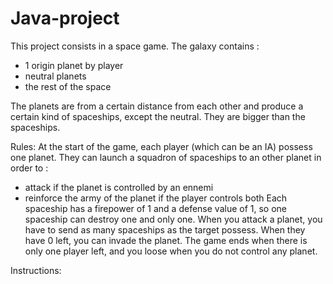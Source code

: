 # Java-project

This project consists in a space game. The galaxy contains :
- 1 origin planet by player
- neutral planets
- the rest of the space

The planets are from a certain distance from each other and produce a certain kind of spaceships, except the neutral. They are bigger than the spaceships.

Rules:
At the start of the game, each player (which can be an IA) possess one planet.
They can launch a squadron of spaceships to an other planet in order to :
- attack if the planet is controlled by an ennemi
- reinforce the army of the planet if the player controls both
Each spaceship has a firepower of 1 and a defense value of 1, so one spaceship can destroy one and only one. When you attack a planet, you have to send as many spaceships as the target possess. When they have 0 left, you can invade the planet.
The game ends when there is only one player left, and you loose when you do not control any planet.


Instructions:
